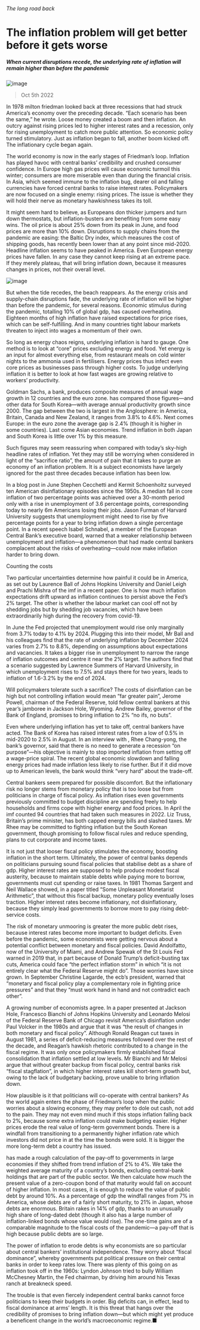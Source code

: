 ###### The long road back
# The inflation problem will get better before it gets worse 
##### When current disruptions recede, the underlying rate of inflation will remain higher than before the pandemic 
![image](images/20221008_SRD005.jpg) 
> Oct 5th 2022 
In 1978 milton friedman looked back at three recessions that had struck America’s economy over the preceding decade. “Each scenario has been the same,” he wrote. Loose money created a boom and then inflation. An outcry against rising prices led to higher interest rates and a recession, only for rising unemployment to catch more public attention. So economic policy turned stimulatory. Just as inflation began to fall, another boom kicked off. The inflationary cycle began again.
The world economy is now in the early stages of Friedman’s loop. Inflation has played havoc with central banks’ credibility and crushed consumer confidence. In Europe high gas prices will cause economic turmoil this winter; consumers are more miserable even than during the financial crisis. In Asia, which seemed immune to the inflation bug, dearer oil and falling currencies have forced central banks to raise interest rates. Policymakers are now focused on a single enemy: rising prices. The issue is whether they will hold their nerve as monetary hawkishness takes its toll. 
It might seem hard to believe, as Europeans don thicker jumpers and turn down thermostats, but inflation-busters are benefiting from some easy wins. The oil price is about 25% down from its peak in June, and food prices are more than 10% down. Disruptions to supply chains from the pandemic are easing: the Baltic Dry index, which measures the cost of shipping goods, has recently been lower than at any point since mid-2020. Headline inflation seems to have peaked in America. Even European energy prices have fallen. In any case they cannot keep rising at an extreme pace. If they merely plateau, that will bring inflation down, because it measures changes in prices, not their overall level. 
![image](images/20221008_SRC022.png) 

But when the tide recedes, the beach reappears. As the energy crisis and supply-chain disruptions fade, the underlying rate of inflation will be higher than before the pandemic, for several reasons. Economic stimulus during the pandemic, totalling 10% of global gdp, has caused overheating. Eighteen months of high inflation have raised expectations for price rises, which can be self-fulfilling. And in many countries tight labour markets threaten to inject into wages a momentum of their own.
So long as energy chaos reigns, underlying inflation is hard to gauge. One method is to look at “core” prices excluding energy and food. Yet energy is an input for almost everything else, from restaurant meals on cold winter nights to the ammonia used in fertilisers. Energy prices thus infect even core prices as businesses pass through higher costs. To judge underlying inflation it is better to look at how fast wages are growing relative to workers’ productivity. 
Goldman Sachs, a bank, produces composite measures of annual wage growth in 12 countries and the euro zone.  has compared those figures—and other data for South Korea—with average annual productivity growth since 2000. The gap between the two is largest in the Anglosphere: in America, Britain, Canada and New Zealand, it ranges from 3.8% to 4.6%. Next comes Europe: in the euro zone the average gap is 2.4% (though it is higher in some countries). Last come Asian economies. Trend inflation in both Japan and South Korea is little over 1% by this measure.
Such figures may seem reassuring when compared with today’s sky-high headline rates of inflation. Yet they may still be worrying when considered in light of the “sacrifice ratio”, the amount of pain that it takes to purge an economy of an inflation problem. It is a subject economists have largely ignored for the past three decades because inflation has been low. 
In a blog post in June Stephen Cecchetti and Kermit Schoenholtz surveyed ten American disinflationary episodes since the 1950s. A median fall in core inflation of two percentage points was achieved over a 30-month period only with a rise in unemployment of 3.6 percentage points, corresponding today to nearly 6m Americans losing their jobs. Jason Furman of Harvard University suggests that unemployment might need to rise by five percentage points for a year to bring inflation down a single percentage point. In a recent speech Isabel Schnabel, a member of the European Central Bank’s executive board, warned that a weaker relationship between unemployment and inflation—a phenomenon that had made central bankers complacent about the risks of overheating—could now make inflation harder to bring down. 
Counting the costs
Two particular uncertainties determine how painful it could be in America, as set out by Laurence Ball of Johns Hopkins University and Daniel Leigh and Prachi Mishra of the imf in a recent paper. One is how much inflation expectations drift upward as inflation continues to persist above the Fed’s 2% target. The other is whether the labour market can cool off not by shedding jobs but by shedding job vacancies, which have been extraordinarily high during the recovery from covid-19. 
In June the Fed projected that unemployment would rise only marginally from 3.7% today to 4.1% by 2024. Plugging this into their model, Mr Ball and his colleagues find that the rate of underlying inflation by December 2024 varies from 2.7% to 8.8%, depending on assumptions about expectations and vacancies. It takes a bigger rise in unemployment to narrow the range of inflation outcomes and centre it near the 2% target. The authors find that a scenario suggested by Lawrence Summers of Harvard University, in which unemployment rises to 7.5% and stays there for two years, leads to inflation of 1.6-3.2% by the end of 2024. 
Will policymakers tolerate such a sacrifice? The costs of disinflation can be high but not controlling inflation would mean “far greater pain”, Jerome Powell, chairman of the Federal Reserve, told fellow central bankers at this year’s jamboree in Jackson Hole, Wyoming. Andrew Bailey, governor of the Bank of England, promises to bring inflation to 2% “no ifs, no buts”. 
Even where underlying inflation has yet to take off, central bankers have acted. The Bank of Korea has raised interest rates from a low of 0.5% in mid-2020 to 2.5% in August. In an interview with , Rhee Chang-yong, the bank’s governor, said that there is no need to generate a recession “on purpose”—his objective is mainly to stop imported inflation from setting off a wage-price spiral. The recent global economic slowdown and falling energy prices had made inflation less likely to rise further. But if it did move up to American levels, the bank would think “very hard” about the trade-off.
Central bankers seem prepared for possible discomfort. But the inflationary risk no longer stems from monetary policy that is too loose but from politicians in charge of fiscal policy. As inflation rises even governments previously committed to budget discipline are spending freely to help households and firms cope with higher energy and food prices. In April the imf counted 94 countries that had taken such measures in 2022. Liz Truss, Britain’s prime minister, has both capped energy bills and slashed taxes. Mr Rhee may be committed to fighting inflation but the South Korean government, though promising to follow fiscal rules and reduce spending, plans to cut corporate and income taxes. 
It is not just that looser fiscal policy stimulates the economy, boosting inflation in the short term. Ultimately, the power of central banks depends on politicians pursuing sound fiscal policies that stabilise debt as a share of gdp. Higher interest rates are supposed to help produce modest fiscal austerity, because to maintain stable debts while paying more to borrow, governments must cut spending or raise taxes. In 1981 Thomas Sargent and Neil Wallace showed, in a paper titled “Some Unpleasant Monetarist Arithmetic”, that without this fiscal backup, monetary policy eventually loses traction. Higher interest rates become inflationary, not disinflationary, because they simply lead governments to borrow more to pay rising debt-service costs.

The risk of monetary unmooring is greater the more public debt rises, because interest rates become more important to budget deficits. Even before the pandemic, some economists were getting nervous about a potential conflict between monetary and fiscal policies. David Andolfatto, now of the University of Miami, and Andrew Spewak of the St Louis Fed warned in 2019 that, in part because of Donald Trump’s deficit-busting tax cuts, America could face “the perfect inflation storm” in which “it is not entirely clear what the Federal Reserve might do”. Those worries have since grown. In September Christine Lagarde, the ecb’s president, warned that “monetary and fiscal policy play a complementary role in fighting price pressures” and that they “must work hand in hand and not contradict each other”.
A growing number of economists agree. In a paper presented at Jackson Hole, Francesco Bianchi of Johns Hopkins University and Leonardo Melosi of the Federal Reserve Bank of Chicago revisit America’s disinflation under Paul Volcker in the 1980s and argue that it was “the result of changes in both monetary and fiscal policy”. Although Ronald Reagan cut taxes in August 1981, a series of deficit-reducing measures followed over the rest of the decade, and Reagan’s hawkish rhetoric contributed to a change in the fiscal regime. It was only once policymakers firmly established fiscal consolidation that inflation settled at low levels. Mr Bianchi and Mr Melosi argue that without greater backup from fiscal policy, central banks risk “fiscal stagflation”, in which higher interest rates kill short-term growth but, owing to the lack of budgetary backing, prove unable to bring inflation down.
How plausible is it that politicians will co-operate with central bankers? As the world again enters the phase of Friedman’s loop when the public worries about a slowing economy, they may prefer to dole out cash, not add to the pain. They may not even mind much if this stops inflation falling back to 2%, because some extra inflation could make budgeting easier. Higher prices erode the real value of long-term government bonds. There is a windfall from transitioning to a permanently higher inflation rate which investors did not price in at the time the bonds were sold. It is bigger the more long-term debt a country has issued.
has made a rough calculation of the pay-off to governments in large economies if they shifted from trend inflation of 2% to 4%. We take the weighted average maturity of a country’s bonds, excluding central-bank holdings that are part of the public sector. We then calculate how much the present value of a zero-coupon bond of that maturity would fall on account of higher inflation. In most cases, it is enough to reduce the value of public debt by around 10%. As a percentage of gdp the windfall ranges from 7% in America, whose debts are of a fairly short maturity, to 21% in Japan, whose debts are enormous. Britain rakes in 14% of gdp, thanks to an unusually high share of long-dated debt (though it also has a large number of inflation-linked bonds whose value would rise). The one-time gains are of a comparable magnitude to the fiscal costs of the pandemic—a pay-off that is high because public debts are so large. 
The power of inflation to erode debts is why economists are so particular about central bankers’ institutional independence. They worry about “fiscal dominance”, whereby governments put political pressure on their central banks in order to keep rates low. There was plenty of this going on as inflation took off in the 1960s: Lyndon Johnson tried to bully William McChesney Martin, the Fed chairman, by driving him around his Texas ranch at breakneck speed.
The trouble is that even fiercely independent central banks cannot force politicians to keep their budgets in order. Big deficits can, in effect, lead to fiscal dominance at arms’ length. It is this threat that hangs over the credibility of promises to bring inflation down—but which might yet produce a beneficent change in the world’s macroeconomic regime.■
